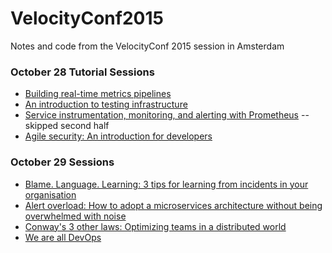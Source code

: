 # VelocityConf2015
Notes and code from the VelocityConf 2015 session in Amsterdam
### October 28 Tutorial Sessions
* [Building real-time metrics pipelines](http://velocityconf.com/devops-web-performance-eu-2015/public/schedule/detail/45820)
* [An introduction to testing infrastructure](http://velocityconf.com/devops-web-performance-eu-2015/public/schedule/detail/45385)
* [Service instrumentation, monitoring, and alerting with Prometheus](http://velocityconf.com/devops-web-performance-eu-2015/public/schedule/detail/44247) -- skipped second half
* [Agile security: An introduction for developers](http://velocityconf.com/devops-web-performance-eu-2015/public/schedule/detail/45150)

### October 29 Sessions
* [Blame. Language. Learning: 3 tips for learning from incidents in your organisation](http://velocityconf.com/devops-web-performance-eu-2015/public/schedule/detail/44013)
* [Alert overload: How to adopt a microservices architecture without being overwhelmed with noise](http://velocityconf.com/devops-web-performance-eu-2015/public/schedule/detail/44556)
* [Conway's 3 other laws: Optimizing teams in a distributed world](http://velocityconf.com/devops-web-performance-eu-2015/public/schedule/detail/44500)
* [We are all DevOps](http://velocityconf.com/devops-web-performance-eu-2015/public/schedule/detail/43962)
